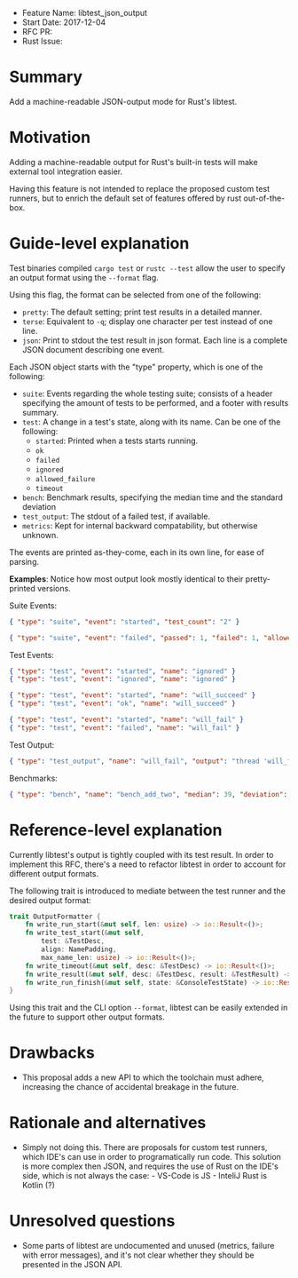 - Feature Name: libtest_json_output
- Start Date: 2017-12-04
- RFC PR:
- Rust Issue:

# Summary
[summary]: #summary

Add a machine-readable JSON-output mode for Rust's libtest.

# Motivation
[motivation]: #motivation

Adding a machine-readable output for Rust's built-in tests will make external tool integration easier.

Having this feature is not intended to replace the proposed custom test runners, but to enrich
the default set of features offered by rust out-of-the-box.

# Guide-level explanation
[guide-level-explanation]: #guide-level-explanation

Test binaries compiled `cargo test` or `rustc --test` allow the user to specify an output format using the `--format` flag.

Using this flag, the format can be selected from one of the following:
 - `pretty`: The default setting; print test results in a detailed manner.
 - `terse`: Equivalent to `-q`; display one character per test instead of one line.
 - `json`: Print to stdout the test result in json format. Each line is a complete JSON document describing one event.

Each JSON object starts with the "type" property, which is one of the following:

 - `suite`: Events regarding the whole testing suite; consists of a header specifying the amount of tests to be performed,
 	and a footer with results summary.
 - `test`: A change in a test's state, along with its name. Can be one of the following:
 	- `started`: Printed when a tests starts running.
 	- `ok`
 	- `failed`
 	- `ignored`
 	- `allowed_failure`
 	- `timeout`
 - `bench`: Benchmark results, specifying the median time and the standard deviation
 - `test_output`: The stdout of a failed test, if available.
 - `metrics`: Kept for internal backward compatability, but otherwise unknown.

The events are printed as-they-come, each in its own line, for ease of parsing.

**Examples**:
Notice how most output look mostly identical to their pretty-printed versions.

Suite Events:
```json
{ "type": "suite", "event": "started", "test_count": "2" }

{ "type": "suite", "event": "failed", "passed": 1, "failed": 1, "allowed_fail": 0, "ignored": 0, "measured": 0, "filtered_out": "0" }
```

Test Events:
```json
{ "type": "test", "event": "started", "name": "ignored" }
{ "type": "test", "event": "ignored", "name": "ignored" }

{ "type": "test", "event": "started", "name": "will_succeed" }
{ "type": "test", "event": "ok", "name": "will_succeed" }

{ "type": "test", "event": "started", "name": "will_fail" }
{ "type": "test", "event": "failed", "name": "will_fail" }

```

Test Output:
```json
{ "type": "test_output", "name": "will_fail", "output": "thread 'will_fail' panicked at 'assertion failed: false', f.rs:12:1\nnote: Run with `RUST_BACKTRACE=1` for a backtrace.\n" }
```

Benchmarks:
```json
{ "type": "bench", "name": "bench_add_two", "median": 39, "deviation": 2 }
```

# Reference-level explanation
[reference-level-explanation]: #reference-level-explanation

Currently libtest's output is tightly coupled with its test result.
In order to implement this RFC, there's a need to refactor libtest in order to account for different output formats.

The following trait is introduced to mediate between the test runner and the desired output format:
```rust
trait OutputFormatter {
    fn write_run_start(&mut self, len: usize) -> io::Result<()>;
    fn write_test_start(&mut self,
        test: &TestDesc,
        align: NamePadding,
        max_name_len: usize) -> io::Result<()>;
    fn write_timeout(&mut self, desc: &TestDesc) -> io::Result<()>;
    fn write_result(&mut self, desc: &TestDesc, result: &TestResult) -> io::Result<()>;
    fn write_run_finish(&mut self, state: &ConsoleTestState) -> io::Result<bool>;
}
```

Using this trait and the CLI option `--format`, libtest can be easily extended in the future to support other output formats.

# Drawbacks
[drawbacks]: #drawbacks

- This proposal adds a new API to which the toolchain must adhere, increasing the chance of accidental breakage in the future.

# Rationale and alternatives
[alternatives]: #alternatives

- Simply not doing this. 
	There are proposals for custom test runners, which IDE's can use in order to programatically run code.
	This solution is more complex then JSON, and requires the use of Rust on the IDE's side, which is not always the case:
		- VS-Code is JS
		- InteliJ Rust is Kotlin (?)

# Unresolved questions
[unresolved]: #unresolved-questions

- Some parts of libtest are undocumented and unused (metrics, failure with error messages), 
	and it's not clear whether they should be presented in the JSON API.